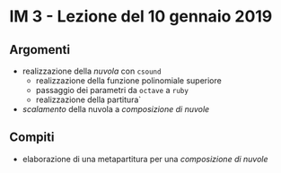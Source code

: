 # IM 3 - Lezione del 10 gennaio 2019

## Argomenti

* realizzazione della *nuvola* con `csound`
  * realizzazione della funzione polinomiale superiore
  * passaggio dei parametri da `octave` a `ruby`
  * realizzazione della partitura`
* *scalamento* della nuvola a *composizione di nuvole*

## Compiti

* elaborazione di una metapartitura per una *composizione di nuvole*
